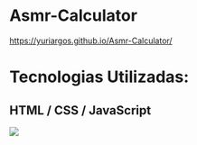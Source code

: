 # Asmr-Calculator

https://yuriargos.github.io/Asmr-Calculator/

# Tecnologias Utilizadas:
## HTML / CSS / JavaScript

<img src="![image](https://github.com/YuriArgos/Asmr-Calculator/assets/WhatsApp Image 2023-09-11 at 02.28.52.jpeg)">
